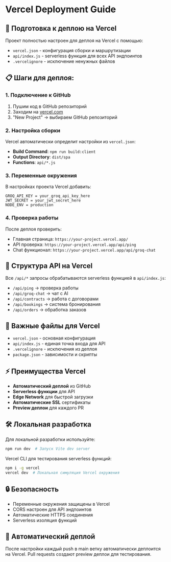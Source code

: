 # Vercel Deployment Guide

## 🚀 Подготовка к деплою на Vercel

Проект полностью настроен для деплоя на Vercel с помощью:

- `vercel.json` - конфигурация сборки и маршрутизации
- `api/index.js` - serverless функция для всех API эндпоинтов
- `.vercelignore` - исключение ненужных файлов

## 📋 Шаги для деплоя:

### 1. Подключение к GitHub

1. Пушим код в GitHub репозиторий
2. Заходим на [vercel.com](https://vercel.com)
3. "New Project" → выбираем GitHub репозиторий

### 2. Настройка сборки

Vercel автоматически определит настройки из `vercel.json`:

- **Build Command**: `npm run build:client`
- **Output Directory**: `dist/spa`
- **Functions**: `api/*.js`

### 3. Переменные окружения

В настройках проекта Vercel добавить:

```
GROQ_API_KEY = your_groq_api_key_here
JWT_SECRET = your_jwt_secret_here
NODE_ENV = production
```

### 4. Проверка работы

После деплоя проверить:

- Главная страница: `https://your-project.vercel.app/`
- API проверка: `https://your-project.vercel.app/api/ping`
- Chat функционал: `https://your-project.vercel.app/api/groq-chat`

## 🔧 Структура API на Vercel

Все `/api/*` запросы обрабатываются serverless функцией в `api/index.js`:

- `/api/ping` → проверка работы
- `/api/groq-chat` → чат с AI
- `/api/contracts` → работа с договорами
- `/api/bookings` → система бронирования
- `/api/orders` → обработка заказов

## 📁 Важные файлы для Vercel

- `vercel.json` - основная конфигурация
- `api/index.js` - единая точка входа для API
- `.vercelignore` - исключения из деплоя
- `package.json` - зависимости и скрипты

## ⚡ Преимущества Vercel

- **Автоматический деплой** из GitHub
- **Serverless функции** для API
- **Edge Network** для быстрой загрузки
- **Автоматические SSL** сертификаты
- **Preview деплои** для каждого PR

## 🛠️ Локальная разработка

Для локальной разработки используйте:

```bash
npm run dev  # Запуск Vite dev server
```

Vercel CLI для тестирования serverless функций:

```bash
npm i -g vercel
vercel dev  # Локальная симуляция Vercel окружения
```

## 🔒 Безопасность

- Переменные окружения защищены в Vercel
- CORS настроен для API эндпоинтов
- Автоматические HTTPS соединения
- Serverless изоляция функций

## 🚀 Автоматический деплой

После настройки каждый push в main ветку автоматически деплоится на Vercel.
Pull requests создают preview деплои для тестирования.
